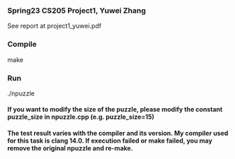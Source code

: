 ### Spring23 CS205 Project1, Yuwei Zhang

See report at project1_yuwei.pdf

### Compile

make

### Run
./npuzzle

#### If you want to modify the size of the puzzle, please modify the constant puzzle_size in npuzzle.cpp (e.g. puzzle_size=15)

#### The test result varies with the compiler and its version. My compiler used for this task is clang 14.0. If execution failed or make failed, you may remove the original npuzzle and re-make.

